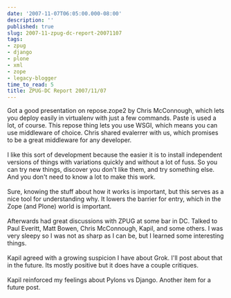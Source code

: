 ```yaml
---
date: '2007-11-07T06:05:00.000-08:00'
description: ''
published: true
slug: 2007-11-zpug-dc-report-20071107
tags:
- zpug
- django
- plone
- xml
- zope
- legacy-blogger
time_to_read: 5
title: ZPUG-DC Report 2007/11/07
---
```


Got a good presentation on repose.zope2 by Chris McConnough, which lets you deploy easily in virtualenv with just a few commands.  Paste is used a lot, of course.  This repose thing lets you use WSGI, which means you can use middleware of choice.  Chris shared evalerrer with us, which promises to be a great middleware for any developer.<br /><br />I like this sort of development because the easier it is to install independent versions of things with variations quickly and without a lot of fuss.  So you can try new things, discover you don't like them, and try something else.  And you don't need to know a lot to make this work.<br /><br />Sure, knowing the stuff about how it works is important, but this serves as a nice tool for understanding why.  It lowers the barrier for entry, which in the Zope (and Plone) world is important.<br /><br />Afterwards had great discussions with ZPUG at some bar in DC.  Talked to Paul Everitt, Matt Bowen, Chris McConnough, Kapil, and some others.  I was very sleepy so I was not as sharp as I can be, but I learned some interesting things.<br /><br />Kapil agreed with a growing suspicion I have about Grok. I'll post about that in the future.  Its mostly positive but it does have a couple critiques.<br /><br />Kapil reinforced my feelings about Pylons vs Django. Another item for a future post.
